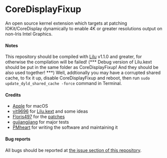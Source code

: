 CoreDisplayFixup
===================

An open source kernel extension which targets at patching IOKit/CoreDisplay dynamically to enable 4K or greater resolutions output on non-Iris Intel Graphics.

#### Notes
This repository should be compiled with [Lilu](https://github.com/vit9696/Lilu) v1.1.0 and greater, for otherwise the compilation will be failed! (*** Debug version of Lilu.kext should be put in the same folder as CoreDisplayFixup! And they should be also used together! ***)
Well, addtionally you may have a corrupted shared cache, to fix it up, disable CoreDisplayFixup and reboot, then run ```sudo update_dyld_shared_cache -force``` command in Terminal.

#### Credits
- [Apple](https://www.apple.com) for macOS  
- [vit9696](https://github.com/vit9696) for [Lilu.kext](https://github.com/vit9696/Lilu) and some ideas
- [Floris497](https://github.com/Floris497) for the [patches](https://github.com/Floris497/mac-pixel-clock-patch-v2)
- [gujiangjiang](https://github.com/gujiangjiang) for major tests
- [PMheart](https://github.com/PMheart) for writing the software and maintaining it

#### Bug reports
All bugs should be reported at [the issue section of this repository](https://github.com/PMheart/CoreDisplayFixup/issues).